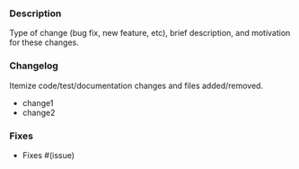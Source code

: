 ### Description
Type of change (bug fix, new feature, etc), brief description, and motivation for these changes.

### Changelog
Itemize code/test/documentation changes and files added/removed.
- change1
- change2

### Fixes 
- Fixes #(issue)
